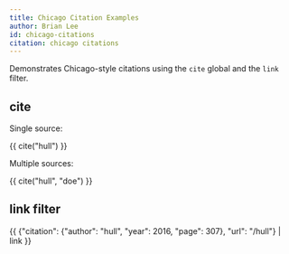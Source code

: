 ```yaml
---
title: Chicago Citation Examples
author: Brian Lee
id: chicago-citations
citation: chicago citations
---
```


Demonstrates Chicago-style citations using the `cite` global and the `link` filter.

## cite

Single source:

{{ cite("hull") }}

Multiple sources:

{{ cite("hull", "doe") }}

## link filter

{{ {"citation": {"author": "hull", "year": 2016, "page": 307}, "url": "/hull"} | link }}
